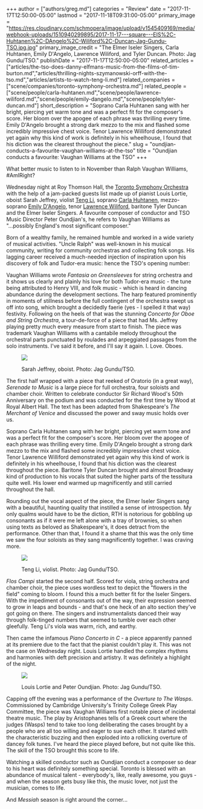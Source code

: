 +++
author = ["authors/greg.md"]
categories = "Review"
date = "2017-11-17T12:50:00-05:00"
lastmod = "2017-11-18T09:31:00-05:00"
primary_image = "https://res.cloudinary.com/schmopera/image/upload/v1545409169/media/webhook-uploads/1510940299895/2017-11-17---square---EIS%2C-Huhtanen%2C-DAngelo%2C-Wiliford%2C-Duncan-Jag-Gundu-TSO.jpg.jpg"
primary_image_credit = "The EImer Iseler Singers, Carla Huhtanen, Emily D'Angelo, Lawrence Wiliford, and Tyler Duncan. Photo: Jag Gundu/TSO."
publishDate = "2017-11-17T12:50:00-05:00"
related_articles = ["articles/the-tso-does-danny-elfmans-music-from-the-films-of-tim-burton.md","articles/thrilling-nights-szymanowski-orff-with-the-tso.md","articles/artists-to-watch-teng-li.md"]
related_companies = ["scene/companies/toronto-symphony-orchestra.md"]
related_people = ["scene/people/carla-huhtanen.md","scene/people/lawrence-wiliford.md","scene/people/emily-dangelo.md","scene/people/tyler-duncan.md"]
short_description = "Soprano Carla Huhtanen sang with her bright, piercing yet warm tone and was a perfect fit for the composer&#039;s score. Her bloom over the apogee of each phrase was thrilling every time. Emily D&#039;Angelo brought a strong dark mezzo to the mix and flashed some incredibly impressive chest voice. Tenor Lawrence Williford demonstrated yet again why this kind of work is definitely in his wheelhouse, I found that his diction was the clearest throughout the piece."
slug = "oundjian-conducts-a-favourite-vaughan-williams-at-the-tso"
title = "Oundjian conducts a favourite: Vaughan Williams at the TSO"
+++

What better music to listen to in November than Ralph Vaughan Williams, #AmIRight?

Wednesday night at Roy Thomson Hall, the [Toronto Symphony Orchestra](scene/companies/toronto-symphony-orchestra/) with the help of a jam-packed guests list made up of pianist Louis Lortie, oboist Sarah Jeffrey, violist [Teng Li](/scene/people/teng-li/), soprano [Carla Huhtanen](/scene/people/carla-huhtanen/), mezzo-soprano [Emily D'Angelo](/scene/people/emily-dangelo/), tenor [Lawrence Wiliford](/scene/people/lawrence-wiliford/), baritone Tyler Duncan and the Elmer Iseler Singers. A favourite composer of conductor and TSO Music Director Peter Oundjian's, he refers to Vaughan Williams as "...possibly England's most significant composer."

Born of a wealthy family, he remained humble and worked in a wide variety of musical activities. "Uncle Ralph" was well-known in his musical community, writing for community orchestras and collecting folk songs. His lagging career received a much-needed injection of inspiration upon his discovery of folk and Tudor-era music: hence the TSO's opening number:

Vaughan Williams wrote *Fantasia on Greensleeves* for string orchestra and it shows us clearly and plainly his love for both Tudor-era music - the tune being attributed to Henry VIII, and folk music - which is heard in dancing abundance during the development sections. The harp featured prominently in moments of stillness before the full contingent of the orchestra swept us off into song, which brought a decidedly faerie (yes - I spelled it that way) festivity. Following on the heels of that was the stunning *Concerto for Oboe and String Orchestra*, a tour-de-force of a piece that had Ms. Jeffrey playing pretty much every measure from start to finish. The piece was trademark Vaughan Williams with a cantabile melody throughout the orchestral parts punctuated by roulades and arpeggiated passages from the solo instruments. I've said it before, and I'll say it again. I. Love. Oboes. 

<figure data-type="image">

![](https://res.cloudinary.com/schmopera/image/upload/v1545409169/media/webhook-uploads/1510940601842/2017-11-17---Sarah-Jeffrey-Jag-Gundu-TSO.jpg.jpg)
<figcaption>Sarah Jeffrey, oboist. Photo: Jag Gundu/TSO.</figcaption>
</figure>

The first half wrapped with a piece that reeked of Oratorio (in a great way), *Serenade to Music* is a large piece for full orchestra, four soloists and chamber choir. Written to celebrate conductor Sir Richard Wood's 50th Anniversary on the podium and was conducted for the first time by Wood at Royal Albert Hall. The text has been adapted from Shakespeare's *The Merchant of Venice* and discussed the power and sway music holds over us. 

Soprano Carla Huhtanen sang with her bright, piercing yet warm tone and was a perfect fit for the composer's score. Her bloom over the apogee of each phrase was thrilling every time. Emily D'Angelo brought a strong dark mezzo to the mix and flashed some incredibly impressive chest voice. Tenor Lawrence Williford demonstrated yet again why this kind of work is definitely in his wheelhouse, I found that his diction was the clearest throughout the piece. Baritone Tyler Duncan brought and almost Broadway kind of production to his vocals that suited the higher parts of the tessitura quite well. His lower end warmed up magnificently and still carried throughout the hall. 

Rounding out the vocal aspect of the piece, the Elmer Iseler Singers sang with a beautiful, haunting quality that instilled a sense of introspection. My only qualms would have to be the diction, RTH is notorious for gobbling up consonants as if it were me left alone with a tray of brownies, so when using texts as beloved as Shakespeare's, it does detract from the performance. Other than that, I found it a shame that this was the only time we saw the four soloists as they sang magnificently together. I was craving more. 

<figure data-type="image">

![](https://res.cloudinary.com/schmopera/image/upload/v1545409169/media/webhook-uploads/1510940647055/2017-11-17---Teng-Li%2C-EIS%2C-Oundjian-Jag-Gundu-TSO.jpg.jpg)
<figcaption>Teng Li, violist. Photo: Jag Gundu/TSO.</figcaption>
</figure>

*Flos Campi* started the second half. Scored for viola, string orchestra and chamber choir, the piece uses wordless text to depict the "flowers in the field" coming to bloom. I found this a much better fit for the Iseler Singers. With the impediment of consonants out of the way, their expression seemed to grow in leaps and bounds - and that's one heck of an alto section they've got going on there. The singers and instrumentalists danced their way through folk-tinged numbers that seemed to tumble over each other gleefully. Teng Li's viola was warm, rich, and earthy. 

Then came the infamous *Piano Concerto in C* - a piece apparently panned at its premiere due to the fact that the pianist couldn't play it. This was not the case on Wednesday night. Louis Lortie handled the complex rhythms and harmonies with deft precision and artistry. It was definitely a highlight of the night. 

<figure data-type="image">

![](https://res.cloudinary.com/schmopera/image/upload/v1545409169/media/webhook-uploads/1510940702585/2017-11-17---Louis-Lortie%2C-Peter-Oundjian_2-Jag-Gundu-TSO.jpg.jpg)
<figcaption>Louis Lortie and Peter Oundjian. Photo: Jag Gundu/TSO.</figcaption>
</figure>

Capping off the evening was a performance of the *Overture to The Wasps*. Commissioned by Cambridge University's Trinity College Greek Play Committee, the piece was Vaughan Williams first notable piece of incidental theatre music. The play by Aristophanes tells of a Greek court where the judges (Wasps) tend to take too long deliberating the cases brought by a people who are all too willing and eager to sue each other. It started with the characteristic buzzing and then exploded into a rollicking overture of dancey folk tunes. I've heard the piece played before, but not quite like this. The skill of the TSO brought this score to life. 

Watching a skilled conductor such as Oundjian conduct a composer so dear to his heart was definitely something special. Toronto is blessed with an abundance of musical talent - everybody's, like, really awesome, you guys - and when the season gets busy like this, the music lover, not just the musician, comes to life. 

And *Messiah* season is right around the corner...
